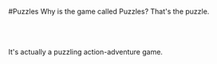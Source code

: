 #Puzzles
Why is the game called Puzzles? That's the puzzle. 


</br>
</br>
</br>
<!-- bra bravooooo. my aids game is on point -andrew ?-->
It's actually a puzzling action-adventure game.

